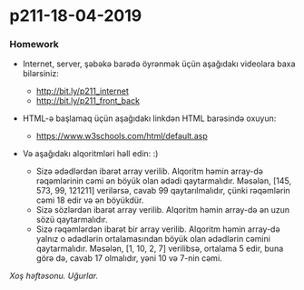 # p211-18-04-2019

### Homework
- Internet, server, şəbəkə barədə öyrənmək üçün aşağıdakı videolara baxa bilərsiniz:
  - http://bit.ly/p211_internet
  - http://bit.ly/p211_front_back

- HTML-ə başlamaq üçün aşağıdakı linkdən HTML barəsində oxuyun:
  - https://www.w3schools.com/html/default.asp

- Və aşağıdakı alqoritmləri həll edin: :)
  - Sizə ədədlərdən ibarət array verilib. Alqoritm həmin array-də rəqəmlərinin cəmi ən böyük olan ədədi qaytarmalıdır. Məsələn, [145, 573, 99, 121211] verilərsə, cavab 99 qaytarılmalıdır, çünki rəqəmlərin cəmi 18 edir və ən böyükdür.
  - Sizə sözlərdən ibarət array verilib. Alqoritm həmin array-də ən uzun sözü qaytarmalıdır.
  - Sizə rəqəmlərdən ibarət bir array verilib. Alqoritm həmin array-də yalnız o ədədlərin ortalamasından böyük olan ədədlərin cəmini qaytarmalıdır. Məsələn, [1, 10, 2, 7] verilibsə, ortalama 5 edir, buna görə də, cavab 17 olmalıdır, yəni 10 və 7-nin cəmi.
  
*Xoş həftəsonu. Uğurlar.*
